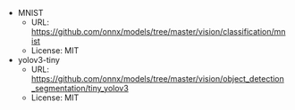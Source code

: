 * MNIST
  * URL: https://github.com/onnx/models/tree/master/vision/classification/mnist
  * License: MIT
* yolov3-tiny
  * URL: https://github.com/onnx/models/tree/master/vision/object_detection_segmentation/tiny_yolov3
  * License: MIT
